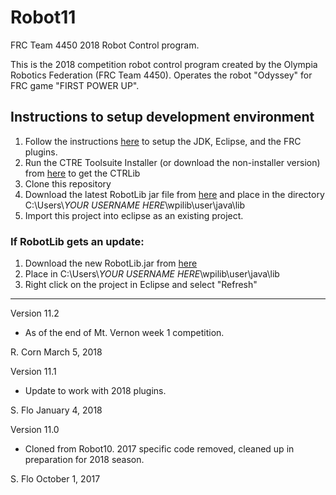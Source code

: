 # Robot11
FRC Team 4450 2018 Robot Control program.

This is the 2018 competition robot control program created by the Olympia Robotics Federation (FRC Team 4450).
Operates the robot "Odyssey" for FRC game "FIRST POWER UP".

## Instructions to setup development environment
1) Follow the instructions [here](http://wpilib.screenstepslive.com/s/4485/m/13809/l/599681-installing-eclipse-c-java) to setup the JDK, Eclipse, and the FRC plugins.
2) Run the CTRE Toolsuite Installer (or download the non-installer version) from [here](http://www.ctr-electronics.com/control-system/hro.html#product_tabs_technical_resources) to get the CTRLib
3) Clone this repository
4) Download the latest RobotLib jar file from [here](https://github.com/ORF-4450/RobotLib/releases/latest) and place in the directory C:\Users\\*YOUR USERNAME HERE*\wpilib\user\java\lib
5) Import this project into eclipse as an existing project.

### If RobotLib gets an update:
1) Download the new RobotLib.jar from [here](https://github.com/ORF-4450/RobotLib/releases/latest)
2) Place in C:\Users\\*YOUR USERNAME HERE*\wpilib\user\java\lib
3) Right click on the project in Eclipse and select "Refresh"

****************************************************************************************************************
Version 11.2

*	As of the end of Mt. Vernon week 1 competition.

R. Corn
March 5, 2018

Version 11.1

* 	Update to work with 2018 plugins.

S. Flo
January 4, 2018

Version 11.0

*	Cloned from Robot10. 2017 specific code removed, cleaned up in preparation for 2018 season.

S. Flo
October 1, 2017
